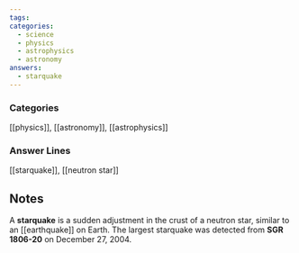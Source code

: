 ```yaml
---
tags:
categories:
  - science
  - physics
  - astrophysics
  - astronomy
answers:
  - starquake
---
```

### Categories
[[physics]], [[astronomy]], [[astrophysics]]
### Answer Lines
[[starquake]], [[neutron star]]
## Notes
A **starquake** is a sudden adjustment in the crust of a neutron star, similar to an [[earthquake]] on Earth. The largest starquake was detected from **SGR 1806-20** on December 27, 2004.